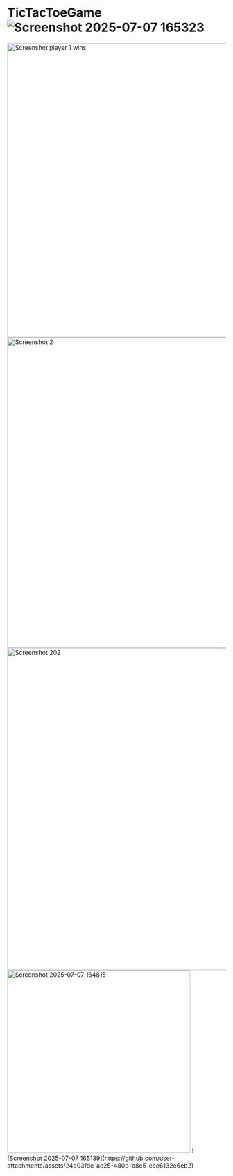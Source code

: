 # TicTacToeGame![Screenshot 2025-07-07 165323](https://github.com/user-attachments/assets/6af6617f-f211-465f-801d-6989c0c9fcf8)
<img width="679" alt="Screenshot player 1 wins" src="https://github.com/user-attachments/assets/4f9ab0bd-5ace-461d-a66d-d53de0098f40" />
<img width="716" alt="Screenshot 2" src="https://github.com/user-attachments/assets/63cdab60-7e69-44f8-8472-2ac8cdc2af2c" />
<img width="743" alt="Screenshot 202" src="https://github.com/user-attachments/assets/7a17bff5-bd11-4e92-9965-99ada092fe61" />
<img width="422" alt="Screenshot 2025-07-07 164815" src="https://github.com/user-attachments/assets/e4a53cbd-289d-40cd-a333-389c73b7f1ba" />
![Screenshot 2025-07-07 165139](https://github.com/user-attachments/assets/24b03fde-ae25-480b-b8c5-cee6132e6eb2)
